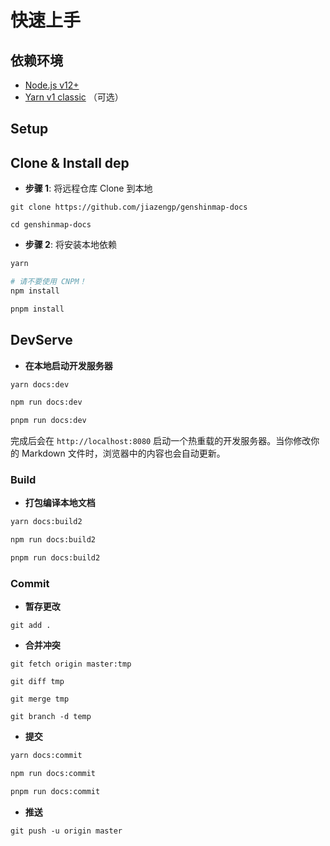 # 快速上手

## 依赖环境

- [Node.js v12+](https://nodejs.org/)
- [Yarn v1 classic](https://classic.yarnpkg.com/zh-Hans/) （可选）

## Setup

## Clone & Install dep

- **步骤 1**: 将远程仓库 Clone 到本地

```shell
git clone https://github.com/jiazengp/genshinmap-docs

cd genshinmap-docs
```

- **步骤 2**: 将安装本地依赖

<CodeGroup>
  <CodeGroupItem title="YARN" active>

```bash
yarn
```

  </CodeGroupItem>

  <CodeGroupItem title="NPM">

```bash
# 请不要使用 CNPM！
npm install
```

  </CodeGroupItem>

  <CodeGroupItem title="PNPM">

```bash
pnpm install
```

  </CodeGroupItem>
</CodeGroup>

## DevServe

- **在本地启动开发服务器**

<CodeGroup>
  <CodeGroupItem title="YARN" active>

```bash
yarn docs:dev
```

  </CodeGroupItem>

  <CodeGroupItem title="NPM">

```bash
npm run docs:dev
```

  </CodeGroupItem>

  <CodeGroupItem title="PNPM">

```bash
pnpm run docs:dev
```

  </CodeGroupItem>
</CodeGroup>

完成后会在 `http://localhost:8080` 启动一个热重载的开发服务器。当你修改你的 Markdown 文件时，浏览器中的内容也会自动更新。

### Build

- **打包编译本地文档**

<CodeGroup>
  <CodeGroupItem title="YARN" active>

```bash
yarn docs:build2
```

  </CodeGroupItem>

  <CodeGroupItem title="NPM">

```bash
npm run docs:build2
```

  </CodeGroupItem>

  <CodeGroupItem title="PNPM">

```bash
pnpm run docs:build2
```

  </CodeGroupItem>
</CodeGroup>

### Commit

- **暂存更改**

```shell
git add .
```

- **合并冲突**

```shell
git fetch origin master:tmp

git diff tmp

git merge tmp

git branch -d temp
```

- **提交**

<CodeGroup>
  <CodeGroupItem title="YARN" active>

```bash
yarn docs:commit
```

  </CodeGroupItem>

  <CodeGroupItem title="NPM">

```bash
npm run docs:commit
```

  </CodeGroupItem>

  <CodeGroupItem title="PNPM">

```bash
pnpm run docs:commit
```

  </CodeGroupItem>
</CodeGroup>

- **推送**

```shell
git push -u origin master
```
